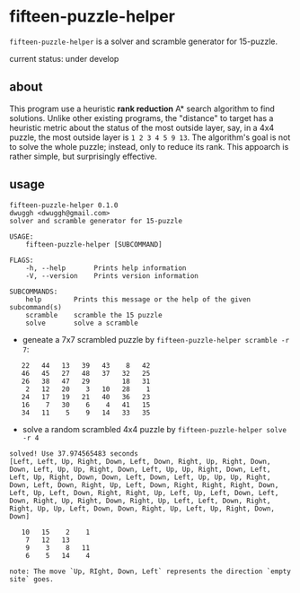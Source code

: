# fifteen-puzzle-helper

 `fifteen-puzzle-helper` is a solver and scramble generator for 15-puzzle.

 current status: under develop
 
## about
This program use a heuristic **rank reduction** A* search algorithm to find solutions. Unlike other existing programs, the "distance" to target has a heuristic metric about the status of the most outside layer, say, in a 4x4 puzzle, the most outside layer is `1 2 3 4 5 9 13`. The algorithm's goal is not to solve the whole puzzle; instead, only to reduce its rank. This appoarch is rather simple, but surprisingly effective.

## usage
```
fifteen-puzzle-helper 0.1.0
dwuggh <dwuggh@gmail.com>
solver and scramble generator for 15-puzzle

USAGE:
    fifteen-puzzle-helper [SUBCOMMAND]

FLAGS:
    -h, --help       Prints help information
    -V, --version    Prints version information

SUBCOMMANDS:
    help        Prints this message or the help of the given subcommand(s)
    scramble    scramble the 15 puzzle
    solve       solve a scramble
```

- geneate a 7x7 scrambled puzzle by `fifteen-puzzle-helper scramble -r 7`:
```
   22   44   13   39   43    8   42
   46   45   27   48   37   32   25
   26   38   47   29        18   31
    2   12   20    3   10   28    1
   24   17   19   21   40   36   23
   16    7   30    6    4   41   15
   34   11    5    9   14   33   35
```

- solve a random scrambled 4x4 puzzle by `fifteen-puzzle-helper solve -r 4`
```
solved! Use 37.974565483 seconds
[Left, Left, Up, Right, Down, Left, Down, Right, Up, Right, Down, Down, Left, Up, Up, Right, Down, Left, Up, Up, Right, Down, Left, Left, Up, Right, Down, Down, Left, Down, Left, Up, Up, Up, Right, Down, Left, Down, Right, Up, Left, Down, Right, Right, Right, Down, Left, Up, Left, Down, Right, Right, Up, Left, Up, Left, Down, Left, Down, Right, Up, Right, Down, Right, Up, Left, Left, Down, Right, Right, Up, Up, Left, Down, Down, Right, Up, Left, Up, Right, Down, Down]

   10   15    2    1
    7   12   13     
    9    3    8   11
    6    5   14    4
```
	note: The move `Up, RIght, Down, Left` represents the direction `empty site` goes.

